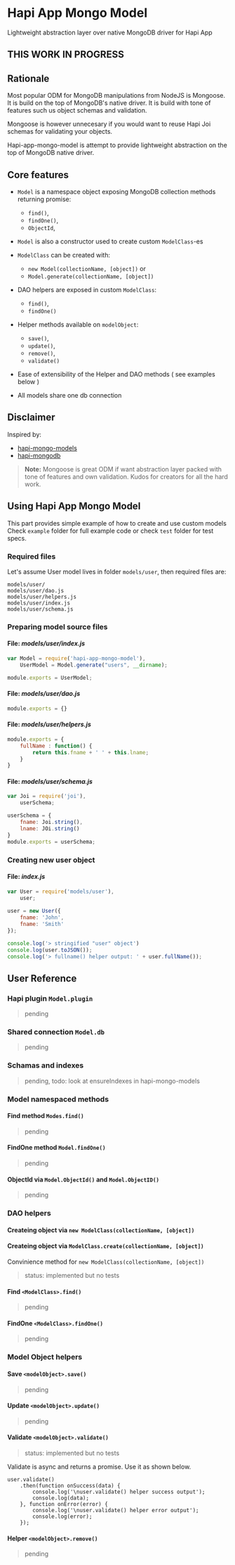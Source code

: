 # Hapi App Mongo Model

Lightweight abstraction layer over native MongoDB driver for Hapi App

## THIS WORK IN PROGRESS

## Rationale

Most popular ODM for MongoDB manipulations from NodeJS is Mongoose. 
It is build on the top of MongoDB's native driver.
It is build with tone of features such us object schemas and validation.

Mongoose is however unnecesary if you would want to reuse Hapi Joi schemas for validating your objects. 

Hapi-app-mongo-model is attempt to provide lightweight abstraction on the top of MongoDB native driver.

## Core features 

 - `Model` is a namespace object exposing MongoDB collection methods returning promise:
 	+ `find()`, 
 	+ `findOne()`, 
 	+ `ObjectId`,
 	
 - `Model` is also a constructor used to create custom `ModelClass`-es
 - `ModelClass` can be created with:
	+ `new Model(collectionName, [object])` or
	+ `Model.generate(collectionName, [object])`

 - DAO helpers are exposed in custom `ModelClass`:
 	+  `find()`, 
	+ `findOne()`

 - Helper methods available on `modelObject`:
 	+ `save()`, 
 	+ `update()`, 
 	+ `remove()`, 
 	+ `validate()`

 - Ease of extensibility of the Helper and DAO methods ( see examples below )
 - All models share one db connection

## Disclaimer

Inspired by: 
 - [hapi-mongo-models](https://github.com/jedireza/hapi-mongo-models)
 - [hapi-mongodb](https://github.com/Marsup/hapi-mongodb)

> **Note:** Mongoose is great ODM if want abstraction layer packed with tone of features and own validation. 
> Kudos for creators for all the hard work. 

## Using Hapi App Mongo Model

This part provides simple example of how to create and use custom models
Check `example` folder for full example code or check `test` folder for test specs.

### Required files

Let's assume User model lives in folder `models/user`, then required files are:

```
models/user/
models/user/dao.js
models/user/helpers.js
models/user/index.js
models/user/schema.js
```

### Preparing model source files

#### File: *models/user/index.js*

```js
var Model = require('hapi-app-mongo-model'),
	UserModel = Model.generate("users", __dirname);

module.exports = UserModel;
```

#### File: *models/user/dao.js*
```js
module.exports = {}
```

#### File: *models/user/helpers.js*
```js
module.exports = {
	fullName : function() {
		return this.fname + ' ' + this.lname;
	}
}
```

#### File: *models/user/schema.js*
```js
var Joi = require('joi'),
	userSchema;

userSchema = {
	fname: Joi.string(),
	lname: JOi.string()
}
module.exports = userSchema;
```

### Creating new user object

#### File: *index.js*
```js
var User = require('models/user'),
	user;
	
user = new User({
	fname: 'John',
	fname: 'Smith'
});

console.log('> stringified "user" object')
console.log(user.toJSON());
console.log('> fullname() helper output: ' + user.fullName());
```

## User Reference

### Hapi plugin `Model.plugin`
> pending

### Shared connection `Model.db`
> pending

### Schamas and indexes
> pending, todo: look at ensureIndexes in hapi-mongo-models 

### Model namespaced methods
#### Find method `Modes.find()`
> pending

#### FindOne method `Model.findOne()`
> pending

#### ObjectId via `Model.ObjectId()` and `Model.ObjectID()`
> pending

### DAO helpers

#### Createing object via `new ModelClass(collectionName, [object])`


#### Createing object via `ModelClass.create(collectionName, [object])` 
Convinience method for `new ModelClass(collectionName, [object])`

> status: implemented but no tests

#### Find `<ModelClass>.find()`
> pending

#### FindOne `<ModelClass>.findOne()`
> pending

### Model Object helpers

#### Save `<modelObject>.save()`
> pending

#### Update `<modelObject>.update()`
> pending

#### Validate `<modelObject>.validate()`
> status: implemented but no tests

Validate is async and returns a promise. Use it as shown below. 

```
user.validate()
	.then(function onSuccess(data) {
	    console.log('\nuser.validate() helper success output');
	    console.log(data);
	}, function onError(error) {
	    console.log('\nuser.validate() helper error output');
	    console.log(error);
	});
```
	
#### Helper `<modelObject>.remove()`
> pending


